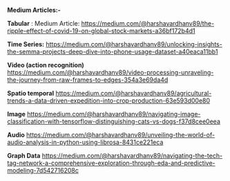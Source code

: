 **Medium Articles:-**

**Tabular** :
Medium Article: https://medium.com/@harshavardhanv89/the-ripple-effect-of-covid-19-on-global-stock-markets-a36bf172b4d1

**Time Series:**
https://medium.com/@harshavardhanv89/unlocking-insights-the-semma-projects-deep-dive-into-phone-usage-dataset-a40eaca11bb1

**Video (action recognition)**
https://medium.com/@harshavardhanv89/video-processing-unraveling-the-journey-from-raw-frames-to-edges-354a3e69da4d

**Spatio temporal**
https://medium.com/@harshavardhanv89/agricultural-trends-a-data-driven-expedition-into-crop-production-63e593d00e80

**Image**
https://medium.com/@harshavardhanv89/navigating-image-classification-with-tensorflow-distinguishing-cats-vs-dogs-f37d8cee0eea

**Audio**
https://medium.com/@harshavardhanv89/unveiling-the-world-of-audio-analysis-in-python-using-librosa-8431ce221eca

**Graph Data**
https://medium.com/@harshavardhanv89/navigating-the-tech-tag-network-a-comprehensive-exploration-through-eda-and-predictive-modeling-7d542716208c
